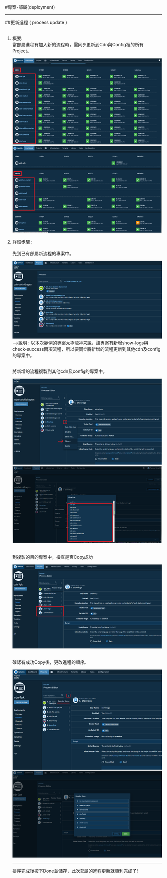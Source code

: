 #專案-部屬(deployment)<hr>
##更新進程 ( process update )
<ol>
<br>
<li>概要: 
<br>當部屬進程有加入新的流程時，需同步更新到Cdn與Config裡的所有Project。


![image.png](/.attachments/image-7e0175a3-1437-4e8f-840d-5f3e377bdd95.png)
![image.png](/.attachments/image-3c659607-b099-43b6-9ddd-d585949893bc.png)
<br>

<li>詳細步驟 : 
<br>
<br>
<Step1> 先到已有部屬新流程的專案中。

![image.png](/.attachments/image-69f5b033-e892-4697-8dd2-b93dd641e554.png)
-->說明 : 以本次範例的專案太極龍神來說，該專案有新增show-logs與check-success兩項流程，所以要同步將新增的流程更新到其他cdn及config的專案中。

<br>
<Step2> 將新增的流程複製到其他cdn及config的專案中。 

![image.png](/.attachments/image-dc4a79d9-0f95-42a9-bc1a-73f76db8dff4.png)
![image.png](/.attachments/image-214d9383-d1e6-429a-999e-fc855e20ae4a.png)

<br>
<Step3> 到複製的目的專案中，檢查是否Copy成功

![image.png](/.attachments/image-36861b91-27ee-40ba-887c-6e5a58b20024.png)


<br>
<Step4> 確認有成功Copy後，更改進程的順序。

![image.png](/.attachments/image-113b6d5a-06b5-49dd-b4a1-dd8c0bf8ae6f.png)
![image.png](/.attachments/image-1f954e8d-2f05-4177-ba18-d7ae31cb75d0.png)
<hr>
排序完成後按下Done並儲存，此次部屬的進程更新就順利完成了!
